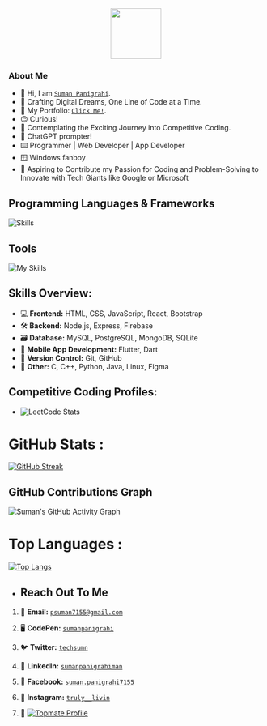 <div id="header" align="center">
  <img src="https://media.giphy.com/media/M9gbBd9nbDrOTu1Mqx/giphy.gif" width="100"/>
</div>
<div id="badges" align="center">
  <img src="https://komarev.com/ghpvc/?username=suman1406&style=flat-square&color=blue" alt=""/>
</div>

### About Me

- 👋 Hi, I am [`Suman Panigrahi`](https://suman1406.github.io/Portfolio/).
- 🚀 Crafting Digital Dreams, One Line of Code at a Time.
- 👀 My Portfolio: [`Click Me!`](https://suman1406.github.io/Portfolio/).
- 😌 Curious!
- 👀 Contemplating the Exciting Journey into Competitive Coding.
- 👀 ChatGPT prompter!
- ⌨️ Programmer | Web Developer | App Developer
- 🪟 Windows fanboy
- 🚀 Aspiring to Contribute my Passion for Coding and Problem-Solving to Innovate with Tech Giants like Google or Microsoft

## Programming Languages & Frameworks
<!--TODO: Add verilog-->
![Skills](https://skills.thijs.gg/icons?i=c,cpp,py,java,js,html,css,react,mysql,postgres,flutter,sqlite,dart,tailwind,express,nodejs,)

## Tools

![My Skills](https://skills.thijs.gg/icons?i=git,github,androidstudio,linux,autocad,bootstrap,codepen,firebase,ps,visualstudio,vscode,figma,eclipse,replit,postman,)

## Skills Overview:

- 💻 **Frontend:** HTML, CSS, JavaScript, React, Bootstrap
- 🛠️ **Backend:** Node.js, Express, Firebase
- 🗃️ **Database:** MySQL, PostgreSQL, MongoDB, SQLite
- 📱 **Mobile App Development:** Flutter, Dart
- 🔄 **Version Control:** Git, GitHub
- 🚀 **Other:** C, C++, Python, Java, Linux, Figma

## Competitive Coding Profiles:

- ![LeetCode Stats](https://leetcard.jacoblin.cool/psuman1406?theme=dark&font=Source%20Code%20Pro&ext=heatmap)

# GitHub Stats :
[![GitHub Streak](https://github-readme-streak-stats.herokuapp.com?user=suman1406&theme=dark&hide_border=true)](https://git.io/streak-stats)

<!-- GitHub Contributions Graph -->
## GitHub Contributions Graph
![Suman's GitHub Activity Graph](https://github-readme-stats.vercel.app/api?username=suman1406&show_icons=true&count_private=true&theme=dark)

# Top Languages :

[![Top Langs](https://github-readme-stats.vercel.app/api/top-langs/?username=suman1406&layout=compact&theme=vision-friendly-dark)](https://github.com/anuraghazra/github-readme-stats)

- ## Reach Out To Me

1. 📧 **Email:** [`psuman7155@gmail.com`](mailto:psuman7155@gmail.com)

2. 🖥️ **CodePen:** [`sumanpanigrahi`](https://codepen.io/sumanpanigrahi)

3. 🐦 **Twitter:** [`techsumn`](https://twitter.com/techsumn)

4. 🔗 **LinkedIn:** [`sumanpanigrahiman`](https://linkedin.com/in/sumanpanigrahiman)

5. 📘 **Facebook:** [`suman.panigrahi7155`](https://fb.com/suman.panigrahi7155)

6. 📸 **Instagram:** [`truly__livin`](https://instagram.com/truly__livin)

7. 🔗 [![Topmate Profile](https://img.shields.io/badge/Topmate-Profile-blue)](https://topmate.io/suman_pani)
